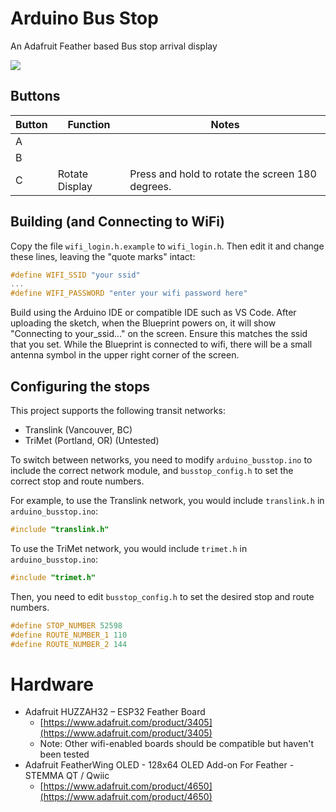 # Arduino Bus Stop
An Adafruit Feather based Bus stop arrival display

![](media/busstop.gif)

## Buttons
| Button | Function | Notes |
| --- | --- | --- |
| A | | |
| B | | |
| C | Rotate Display | Press and hold to rotate the screen 180 degrees. |

## Building (and Connecting to WiFi)
Copy the file `wifi_login.h.example` to `wifi_login.h`. Then edit it and change these lines, leaving the "quote marks" intact:
```wifi_login.h
#define WIFI_SSID "your ssid"
...
#define WIFI_PASSWORD "enter your wifi password here"
```

Build using the Arduino IDE or compatible IDE such as VS Code. After uploading the sketch, when the Blueprint powers on, it will show "Connecting to your_ssid..." on the screen. Ensure this matches the ssid that you set. While the Blueprint is connected to wifi, there will be a small antenna symbol in the upper right corner of the screen.

## Configuring the stops

This project supports the following transit networks:
* Translink (Vancouver, BC)
* TriMet (Portland, OR) (Untested)

To switch between networks, you need to modify `arduino_busstop.ino` to include the correct network module, and `busstop_config.h` to set the correct stop and route numbers.

For example, to use the Translink network, you would include `translink.h` in `arduino_busstop.ino`:
```c++
#include "translink.h"
```

To use the TriMet network, you would include `trimet.h` in `arduino_busstop.ino`:
```c++
#include "trimet.h"
```

Then, you need to edit `busstop_config.h` to set the desired stop and route numbers.

```c++
#define STOP_NUMBER 52598
#define ROUTE_NUMBER_1 110
#define ROUTE_NUMBER_2 144
```

# Hardware
- Adafruit HUZZAH32 – ESP32 Feather Board 
  - [https://www.adafruit.com/product/3405](https://www.adafruit.com/product/3405)
  - Note: Other wifi-enabled boards should be compatible but haven't been tested
- Adafruit FeatherWing OLED - 128x64 OLED Add-on For Feather - STEMMA QT / Qwiic 
  - [https://www.adafruit.com/product/4650](https://www.adafruit.com/product/4650)

